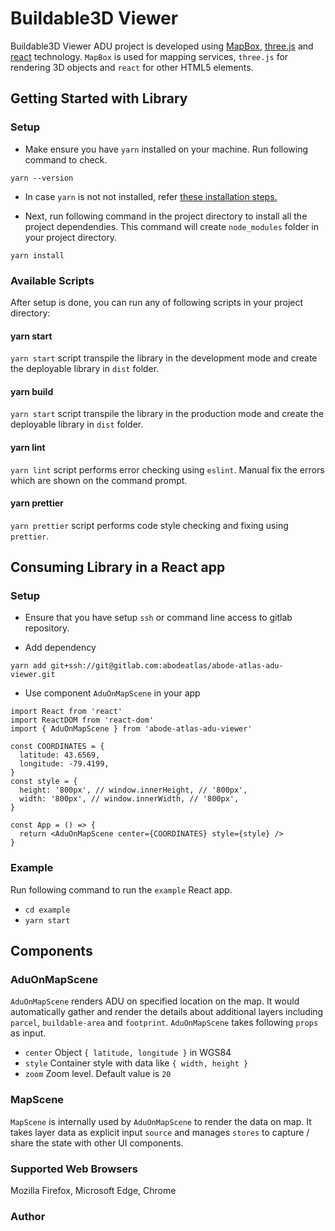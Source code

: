 # Buildable3D Viewer

Buildable3D Viewer ADU project is developed using [MapBox](https://docs.mapbox.com/), [three.js](https://threejs.org/) and [react](https://reactjs.org/) technology. `MapBox` is used for mapping services, `three.js`  for rendering 3D objects and `react` for other HTML5 elements. 

## Getting Started with Library

### Setup

- Make ensure you have `yarn` installed on your machine. Run following command to check.

`yarn --version`

- In case `yarn` is not not installed, refer [these installation steps.](https://classic.yarnpkg.com/en/docs/install)

- Next, run following command in the project directory to install all the project dependendies. This command will create `node_modules` folder in your project directory.

`yarn install`

### Available Scripts

After setup is done, you can run any of following scripts in your project directory:

#### yarn start

`yarn start` script transpile the library in the development mode and create the deployable library in `dist` folder.

#### yarn build

`yarn start` script transpile the library in the production mode and create the deployable library in `dist` folder.


#### yarn lint

`yarn lint` script performs error checking using `eslint`. Manual fix the errors which are shown on the command prompt.

#### yarn prettier

`yarn prettier` script performs code style checking and fixing using `prettier`.

## Consuming Library in a React app

### Setup

- Ensure that you have setup `ssh` or command line access to gitlab repository.

- Add dependency

`yarn add git+ssh://git@gitlab.com:abodeatlas/abode-atlas-adu-viewer.git`

- Use component `AduOnMapScene` in your app

```
import React from 'react'
import ReactDOM from 'react-dom'
import { AduOnMapScene } from 'abode-atlas-adu-viewer'

const COORDINATES = {
  latitude: 43.6569,
  longitude: -79.4199,
}
const style = {
  height: '800px', // window.innerHeight, // '800px',
  width: '800px', // window.innerWidth, // '800px',
}

const App = () => {
  return <AduOnMapScene center={COORDINATES} style={style} />
}
```

### Example

Run following command to run the `example` React app.

- `cd example`
- `yarn start`

## Components

### AduOnMapScene

`AduOnMapScene` renders ADU on specified location on the map. It would automatically gather and render the details about additional layers including `parcel`, `buildable-area` and `footprint`. `AduOnMapScene` takes following `props` as input.

- `center` Object `{ latitude, longitude }` in WGS84
- `style` Container style with data like `{ width, height }`
- `zoom` Zoom level. Default value is `20`

### MapScene

`MapScene` is internally used by `AduOnMapScene` to render the data on map. It takes layer data as explicit input `source` and manages `stores` to capture / share the state with other UI components.


### Supported Web Browsers

Mozilla Firefox, Microsoft Edge, Chrome

### Author


